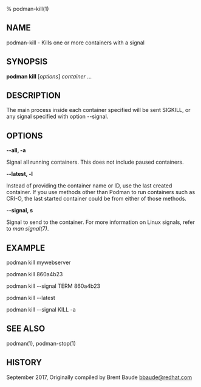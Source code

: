 % podman-kill(1)

## NAME
podman\-kill - Kills one or more containers with a signal

## SYNOPSIS
**podman kill** [*options*] *container* ...

## DESCRIPTION
The main process inside each container specified will be sent SIGKILL, or any signal specified with option --signal.

## OPTIONS
**--all, -a**

Signal all running containers.  This does not include paused containers.

**--latest, -l**

Instead of providing the container name or ID, use the last created container. If you use methods other than Podman
to run containers such as CRI-O, the last started container could be from either of those methods.

**--signal, s**

Signal to send to the container. For more information on Linux signals, refer to *man signal(7)*.


## EXAMPLE

podman kill mywebserver

podman kill 860a4b23

podman kill --signal TERM 860a4b23

podman kill --latest

podman kill --signal KILL -a

## SEE ALSO
podman(1), podman-stop(1)

## HISTORY
September 2017, Originally compiled by Brent Baude <bbaude@redhat.com>
